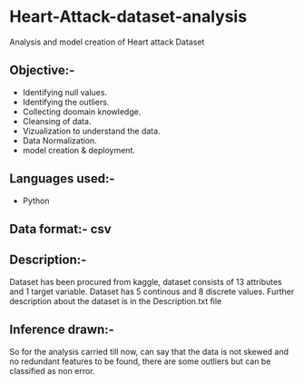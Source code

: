 # Heart-Attack-dataset-analysis
Analysis and model creation of Heart attack Dataset

## Objective:-
* Identifying null values.
* Identifying the outliers.
* Collecting doomain knowledge.
* Cleansing of data.
* Vizualization to understand the data.
* Data Normalization.
* model creation & deployment.

## Languages used:-
* Python

## Data format:- csv

## Description:-
  Dataset has been procured from kaggle, dataset consists of 13 attributes and 1 target variable.
  Dataset has 5 continous and 8 discrete values.
  Further description about the dataset is in the Description.txt file
  
## Inference drawn:-
So for the analysis carried till now, can say that the data is not skewed and no redundant features to be found, there are some outliers but can be classified as non error.
